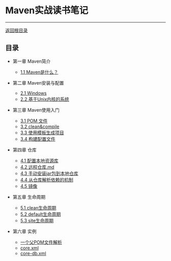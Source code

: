 # Maven实战读书笔记

---

[返回根目录](/README.md)

## 目录

* 第一章 Maven简介

  * [1.1 Maven是什么？](./chapter1/Maven是什么.md)

* 第二章 Maven安装与配置

  * [2.1 Windows](./chapter2/Windows.md)
  * [2.2 基于Unix内核的系统](./chapter2/Unix内核.md)

* 第三章 Maven使用入门

  * [3.1 POM 文件](./chapter3/POM.md)
  * [3.2 clean&compile](./chapter3/clean&compile.md)
  * [3.3 使用模板生成项目](./chapter3/generate.md)
  * [3.4 构建配置文件](./chapter3/env.properties.md)

* 第四章 仓库

  * [4.1 配置本地资源库](./chapter4/配置本地资源库.md)
  * [4.2 远程仓库.md](./chapter4/远程仓库.md) 
  * [4.3 手动安装jar包到本地仓库](./chapter4/installjar.md "4.3 手动安装jar包到仓库")
  * [4.4 从仓库解析依赖的机制](./chapter4/yljz.md)
  * [4.5 镜像](./chapter4/mirror.md)

* 第五章 生命周期

  * [5.1 clean生命周期](./chapter5/clean.md)
  * [5.2 default生命周期](./chapter5/default.md)
  * [5.3 site生命周期](./chapter5/site.md)

* 第六章 实例

  * [一个父POM文件解析](./chapter6/parents.md)
  * [core.xml](./chapter6/core.md)
  * [core-db.xml](./chapter6/core-db.md)



